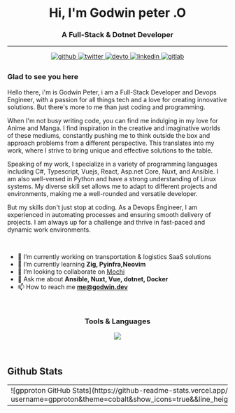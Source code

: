 
<h1 align="center">Hi, I'm Godwin peter .O</h1>

<h3 align="center">A Full-Stack & Dotnet Developer</h3>

----
<div align="center">
<a href="https://github.com/gpproton" target="_blank">
<img src=https://img.shields.io/badge/github-%2324292e.svg?&style=for-the-badge&logo=github&logoColor=white alt=github style="margin-bottom: 5px;" />
</a>
<a href="https://twitter.com/gpproton" target="_blank">
<img src=https://img.shields.io/badge/twitter-%2300acee.svg?&style=for-the-badge&logo=twitter&logoColor=white alt=twitter style="margin-bottom: 5px;" />
</a>
<a href="https://dev.to/gpproton" target="_blank">
<img src=https://img.shields.io/badge/dev.to-%2308090A.svg?&style=for-the-badge&logo=dev.to&logoColor=white alt=devto style="margin-bottom: 5px;" />
</a>
<a href="https://linkedin.com/in/gpproton" target="_blank">
<img src=https://img.shields.io/badge/linkedin-%231E77B5.svg?&style=for-the-badge&logo=linkedin&logoColor=white alt=linkedin style="margin-bottom: 5px;" />
</a>
<a href="https://gitlab.com/gpproton" target="_blank">
<img src=https://img.shields.io/badge/gitlab-330F63.svg?&style=for-the-badge&logo=gitlab&logoColor=white alt=gitlab style="margin-bottom: 5px;" />
</a>  
</div>

### Glad to see you here  

Hello there, i'm is Godwin Peter, i am a Full-Stack Developer and Devops Engineer, with a passion for all things tech and a love for creating innovative solutions. But there's more to me than just coding and programming.

When I'm not busy writing code, you can find me indulging in my love for Anime and Manga. I find inspiration in the creative and imaginative worlds of these mediums, constantly pushing me to think outside the box and approach problems from a different perspective. This translates into my work, where I strive to bring unique and effective solutions to the table.

Speaking of my work, I specialize in a variety of programming languages including C#, Typescript, Vuejs, React, Asp.net Core, Nuxt, and Ansible. I am also well-versed in Python and have a strong understanding of Linux systems. My diverse skill set allows me to adapt to different projects and environments, making me a well-rounded and versatile developer.

But my skills don't just stop at coding. As a Devops Engineer, I am experienced in automating processes and ensuring smooth delivery of projects. I am always up for a challenge and thrive in fast-paced and dynamic work environments.

<br/>

- 🔭 I’m currently working on transportation & logistics SaaS solutions
- 🌱 I’m currently learning **Zig, Pyinfra,Neovim**
- 👯 I’m looking to collaborate on [Mochi](https://github.com/gpproton/mochi)
- 💬 Ask me about **Ansible, Nuxt, Vue, dotnet, Docker**
- 📫 How to reach me **<me@godwin.dev>**
  
<br/>  

<center><h3>Tools & Languages</h3></center>
<p align=center>
  <a href="https://skillicons.dev">
    <img src="https://skillicons.dev/icons?i=angular,ansible,cs,dotnet,go,graphql,typescript,nodejs,react,vue,nuxtjs,tailwind,astro,docker,kubernetes" />
  </a>
</p>

<br/>  

## Github Stats  

<table>
<tr>
<td valign="top" width="50%">
![gpproton GitHub Stats](https://github-readme-stats.vercel.app/api?username=gpproton&theme=cobalt&show_icons=true&&line_height=40)
</td>
<td valign="top" width="50%">
<img src="https://github-readme-stats.vercel.app/api/top-langs/?username=gpproton&hide_border=true&layout=compact" align="left" style="width: 100%" />
</td>
</tr>
</table>

<br/>
